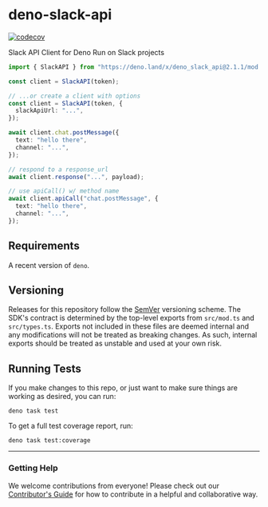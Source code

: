 # deno-slack-api

[![codecov](https://codecov.io/gh/slackapi/deno-slack-api/graph/badge.svg?token=QKJCI23P5S)](https://codecov.io/gh/slackapi/deno-slack-api)

Slack API Client for Deno Run on Slack projects

```ts
import { SlackAPI } from "https://deno.land/x/deno_slack_api@2.1.1/mod.ts";

const client = SlackAPI(token);

// ...or create a client with options
const client = SlackAPI(token, {
  slackApiUrl: "...",
});

await client.chat.postMessage({
  text: "hello there",
  channel: "...",
});

// respond to a response_url
await client.response("...", payload);

// use apiCall() w/ method name
await client.apiCall("chat.postMessage", {
  text: "hello there",
  channel: "...",
});
```

## Requirements

A recent version of `deno`.

## Versioning

Releases for this repository follow the [SemVer](https://semver.org/) versioning
scheme. The SDK's contract is determined by the top-level exports from
`src/mod.ts` and `src/types.ts`. Exports not included in these files are deemed
internal and any modifications will not be treated as breaking changes. As such,
internal exports should be treated as unstable and used at your own risk.

## Running Tests

If you make changes to this repo, or just want to make sure things are working
as desired, you can run:

    deno task test

To get a full test coverage report, run:

    deno task test:coverage

---

### Getting Help

We welcome contributions from everyone! Please check out our
[Contributor's Guide](https://github.com/slackapi/deno-slack-api/blob/main/.github/CONTRIBUTING.md)
for how to contribute in a helpful and collaborative way.
